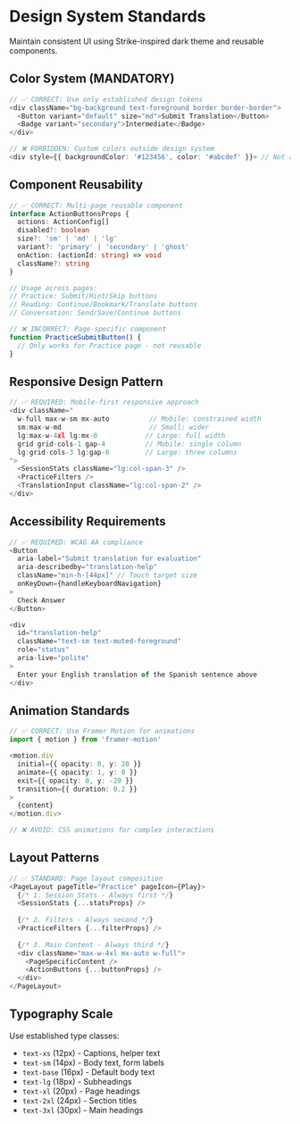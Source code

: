 # Design System Standards

Maintain consistent UI using Strike-inspired dark theme and reusable components.

## Color System (MANDATORY)
```typescript
// ✅ CORRECT: Use only established design tokens
<div className="bg-background text-foreground border border-border">
  <Button variant="default" size="md">Submit Translation</Button>
  <Badge variant="secondary">Intermediate</Badge>
</div>

// ❌ FORBIDDEN: Custom colors outside design system
<div style={{ backgroundColor: '#123456', color: '#abcdef' }}> // Not allowed
```

## Component Reusability
```typescript
// ✅ CORRECT: Multi-page reusable component
interface ActionButtonsProps {
  actions: ActionConfig[]
  disabled?: boolean
  size?: 'sm' | 'md' | 'lg'
  variant?: 'primary' | 'secondary' | 'ghost'
  onAction: (actionId: string) => void
  className?: string
}

// Usage across pages:
// Practice: Submit/Hint/Skip buttons
// Reading: Continue/Bookmark/Translate buttons
// Conversation: Send/Save/Continue buttons

// ❌ INCORRECT: Page-specific component
function PracticeSubmitButton() {
  // Only works for Practice page - not reusable
}
```

## Responsive Design Pattern
```typescript
// ✅ REQUIRED: Mobile-first responsive approach
<div className="
  w-full max-w-sm mx-auto          // Mobile: constrained width
  sm:max-w-md                      // Small: wider
  lg:max-w-4xl lg:mx-0            // Large: full width
  grid grid-cols-1 gap-4          // Mobile: single column
  lg:grid-cols-3 lg:gap-6         // Large: three columns
">
  <SessionStats className="lg:col-span-3" />
  <PracticeFilters />
  <TranslationInput className="lg:col-span-2" />
</div>
```

## Accessibility Requirements
```typescript
// ✅ REQUIRED: WCAG AA compliance
<Button
  aria-label="Submit translation for evaluation"
  aria-describedby="translation-help"
  className="min-h-[44px]" // Touch target size
  onKeyDown={handleKeyboardNavigation}
>
  Check Answer
</Button>

<div 
  id="translation-help"
  className="text-sm text-muted-foreground"
  role="status"
  aria-live="polite"
>
  Enter your English translation of the Spanish sentence above
</div>
```

## Animation Standards
```typescript
// ✅ CORRECT: Use Framer Motion for animations
import { motion } from 'framer-motion'

<motion.div
  initial={{ opacity: 0, y: 20 }}
  animate={{ opacity: 1, y: 0 }}
  exit={{ opacity: 0, y: -20 }}
  transition={{ duration: 0.2 }}
>
  {content}
</motion.div>

// ❌ AVOID: CSS animations for complex interactions
```

## Layout Patterns
```typescript
// ✅ STANDARD: Page layout composition
<PageLayout pageTitle="Practice" pageIcon={Play}>
  {/* 1. Session Stats - Always first */}
  <SessionStats {...statsProps} />
  
  {/* 2. Filters - Always second */}
  <PracticeFilters {...filterProps} />
  
  {/* 3. Main Content - Always third */}
  <div className="max-w-4xl mx-auto w-full">
    <PageSpecificContent />
    <ActionButtons {...buttonProps} />
  </div>
</PageLayout>
```

## Typography Scale
Use established type classes:
- `text-xs` (12px) - Captions, helper text
- `text-sm` (14px) - Body text, form labels  
- `text-base` (16px) - Default body text
- `text-lg` (18px) - Subheadings
- `text-xl` (20px) - Page headings
- `text-2xl` (24px) - Section titles
- `text-3xl` (30px) - Main headings 
